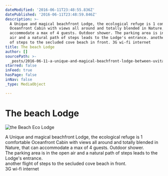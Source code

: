 ```yaml
---
dateModified: '2016-06-11T23:48:55.836Z'
datePublished: '2016-06-11T23:48:59.846Z'
description: >-
  A Unique and magical beachfront Lodge, the ecological refuge is 1 comfortable
  Oceanfront Cabin with views all around and totally blended in Nature, that can
  accommodate a max of 4 guests. Outdoor shower. The parking area is in the open
  air and a natural path of steps leads to the Lodge's entrance. another flight
  of steps to the secluded cove beach in front. 3G wi-fi internet
title: The beach Lodge
author: []
sourcePath: >-
  _posts/2016-06-11-a-unique-and-magical-beachfront-lodge-between-uvita-and-domi.md
starred: false
inFeed: true
hasPage: false
inNav: false
_type: MediaObject

---
```

# The beach Lodge
![the Beach Eco Lodge](https://the-grid-user-content.s3-us-west-2.amazonaws.com/8ad3ee59-0696-4d78-aeed-d8d8eda95f15.jpg)

A Unique and magical beachfront Lodge, the ecological refuge is 1 comfortable Oceanfront Cabin with views all around and totally blended in Nature, that can accommodate a max of 4 guests. Outdoor shower.  
The parking area is in the open air and a natural path of steps leads to the Lodge's entrance.  
another flight of steps to the secluded cove beach in front.  
3G wi-fi internet